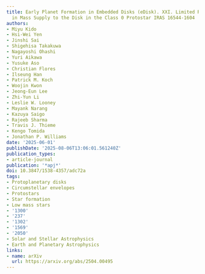 ```yaml
---
title: Early Planet Formation in Embedded Disks (eDisk). XXI. Limited Role of Streamers
  in Mass Supply to the Disk in the Class 0 Protostar IRAS 16544-1604
authors:
- Miyu Kido
- Hsi-Wei Yen
- Jinshi Sai
- Shigehisa Takakuwa
- Nagayoshi Ohashi
- Yuri Aikawa
- Yusuke Aso
- Christian Flores
- Ilseung Han
- Patrick M. Koch
- Woojin Kwon
- Jeong-Eun Lee
- Zhi-Yun Li
- Leslie W. Looney
- Mayank Narang
- Kazuya Saigo
- Rajeeb Sharma
- Travis J. Thieme
- Kengo Tomida
- Jonathan P. Williams
date: '2025-06-01'
publishDate: '2025-08-06T13:06:01.561240Z'
publication_types:
- article-journal
publication: '*apj*'
doi: 10.3847/1538-4357/adc72a
tags:
- Protoplanetary disks
- Circumstellar envelopes
- Protostars
- Star formation
- Low mass stars
- '1300'
- '237'
- '1302'
- '1569'
- '2050'
- Solar and Stellar Astrophysics
- Earth and Planetary Astrophysics
links:
- name: arXiv
  url: https://arxiv.org/abs/2504.00495
---
```

